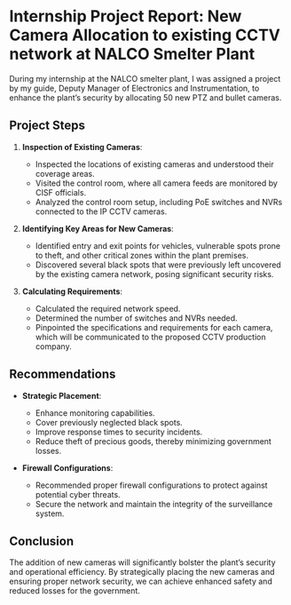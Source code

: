 # Internship Project Report: New Camera Allocation to existing CCTV network at NALCO Smelter Plant

During my internship at the NALCO smelter plant, I was assigned a project by my guide, Deputy Manager of Electronics and Instrumentation, to enhance the plant’s security by allocating 50 new PTZ and bullet cameras. 



## Project Steps

1. **Inspection of Existing Cameras**: 
   - Inspected the locations of existing cameras and understood their coverage areas.
   - Visited the control room, where all camera feeds are monitored by CISF officials.
   - Analyzed the control room setup, including PoE switches and NVRs connected to the IP CCTV cameras.

2. **Identifying Key Areas for New Cameras**: 
   - Identified entry and exit points for vehicles, vulnerable spots prone to theft, and other critical zones within the plant premises.
   - Discovered several black spots that were previously left uncovered by the existing camera network, posing significant security risks.

3. **Calculating Requirements**: 
   - Calculated the required network speed.
   - Determined the number of switches and NVRs needed.
   - Pinpointed the specifications and requirements for each camera, which will be communicated to the proposed CCTV production company.

## Recommendations

- **Strategic Placement**: 
  - Enhance monitoring capabilities.
  - Cover previously neglected black spots.
  - Improve response times to security incidents.
  - Reduce theft of precious goods, thereby minimizing government losses.

- **Firewall Configurations**: 
  - Recommended proper firewall configurations to protect against potential cyber threats.
  - Secure the network and maintain the integrity of the surveillance system.

## Conclusion

The addition of new cameras will significantly bolster the plant’s security and operational efficiency. By strategically placing the new cameras and ensuring proper network security, we can achieve enhanced safety and reduced losses for the government.
